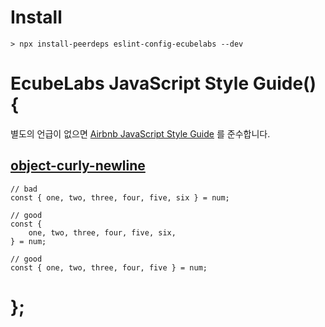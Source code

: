 # Install
```
> npx install-peerdeps eslint-config-ecubelabs --dev
```

# EcubeLabs JavaScript Style Guide() {
별도의 언급이 없으면 [Airbnb JavaScript Style Guide](https://github.com/airbnb/javascript) 를 준수합니다.

## [object-curly-newline](https://eslint.org/docs/rules/object-curly-newline)
```
// bad
const { one, two, three, four, five, six } = num;

// good
const {
    one, two, three, four, five, six,
} = num;

// good
const { one, two, three, four, five } = num;
```

# };

